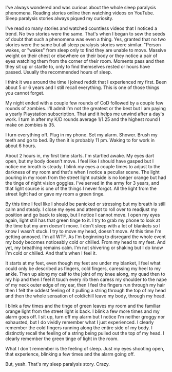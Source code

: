 I've always wondered and was curious about the whole sleep paralysis phenomena. Reading stories online then watching videos on YouTube. Sleep paralysis stories always piqued my curiosity. 

I've read so many stories and watched countless videos that I noticed a trend. No two stories were the same. That's when I began to sew the seeds of doubt that such a phenomena was even a thing. Yes, granted that no two stories were the same but all sleep paralysis stories were similar. "Person wakes, or "wakes" from sleep only to find they are unable to move. Massive weight on their chest or elsewhere on their body or they notice a pair of eyes watching them from the corner of their room. Moments pass and then they sit up or startle to, only to find themselves rested or hours have passed. Usually the recommended hours of sleep. 

I think it was around the time I joined reddit that I experienced my first. Been about 5 or 6 years and I still recall everything. This is one of those things you cannot forget. 

My night ended with a couple few rounds of CoD followed by a couple few rounds of zombies. I'll admit I'm not the greatest or the best but I am paying a yearly Playstation subscription. That and it helps me unwind after a day's work. I turn in after my K/D rounds average 1/1.25 and the highest round I make on zombies is 35.

I turn everything off. Plug in my phone. Set my alarm. Shower. Brush my teeth and go to bed. By then it is probably 11 pm. Waking to for work in about 6 hours.

About 2 hours in, my first time starts. I'm startled awake. My eyes dart open, but my body doesn't move. I feel like I should have gasped but I notice me breath is steady. I blink my eyes a couple times to adjust to the darkness of my room and that's when I notice a peculiar scene. The light pouring in my room from the street light outside is no longer orange but had the tinge of night vision goggles. I've served in the army for 3 years, and that light source is one of the things I never forgot. All the light from the street light had or gave my room a green tinge.

By this time I feel like I should be panicked or stressing but my breath is still calm and steady. I close my eyes and attempt to roll over to readjust my position and go back to sleep, but I notice I cannot move. I open my eyes again, light still has that green tinge to it. I try to grab my phone to look at the time but my arm doesn't move. I don't sleep with a lot of blankets so I know I wasn't stuck. I try to move my head, doesn't move. At this time I'm getting annoyed. I'm all WTF. As I'm beginning to disregard the whole event my body becomes noticeably cold or chilled. From my head to my feet. And yet, my breathing remains calm. I'm not shivering or shaking but I do know I'm cold or chilled. And that's when I feel it.

It starts at my feet, even though my feet are under my blanket, I feel what could only be described as fingers, cold fingers, caressing my heel to my ankle. Then up along my calf to the joint of my knee along, my quad then to my hip and then I feel it touch every rib then caress my shoulder to the nape of my neck outer edge of my ear, then I feel the fingers run through my hair then I felt the oddest feeling of it pulling a string through the top of my head and then the whole sensation of cold/chill leave my body, through my head.

I blink a few times and the tinge of green leaves my room and the familiar orange light from the street light is back. I blink a few more times and my alarm goes off. I sit up, turn off my alarm but I notice I'm neither groggy nor exhausted, but I do vividly remember what I just experienced. I clearly remember the cold fingers running along the entire side of my body. I distinctly recall the feeling of a string being pulled out the top of my head. I clearly remember the green tinge of light in the room. 

What I don't remember is the feeling of sleep. Just my eyes shooting open, that experience, blinking a few times and the alarm going off. 

But, yeah. That's my sleep paralysis story. Crazy. 